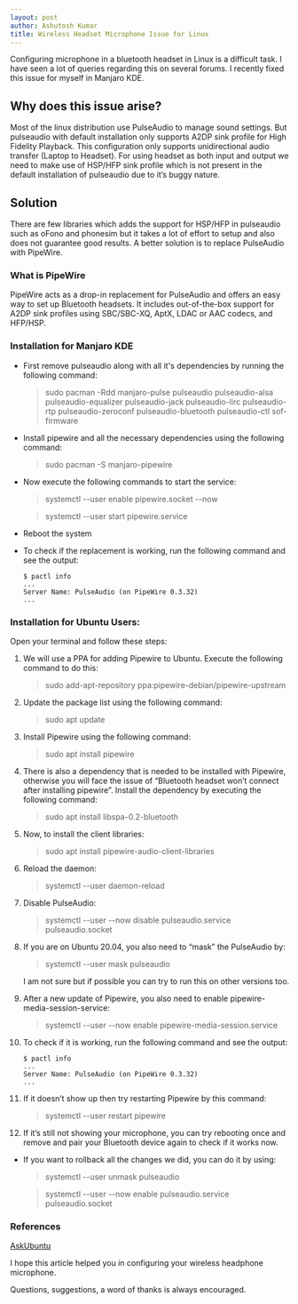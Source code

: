 ```yaml
---
layout: post
author: Ashutosh Kumar
title: Wireless Headset Microphone Issue for Linux
---
```


Configuring microphone in a bluetooth headset in Linux is a difficult task. I have seen a lot of queries regarding this on several forums. I recently fixed this issue for myself in Manjaro KDE.


## Why does this issue arise?

Most of the linux distribution use PulseAudio to manage sound settings. But pulseaudio with default installation only supports A2DP sink profile for High Fidelity Playback. This configuration only supports unidirectional audio transfer (Laptop to Headset). For using headset as both input and output we need to make use of HSP/HFP sink profile which is not present in the default installation of pulseaudio due to it’s buggy nature.

## Solution

There are few libraries which adds the support for HSP/HFP in pulseaudio such as oFono and phonesim but it takes a lot of effort to setup and also does not guarantee good results. A better solution is to replace PulseAudio with PipeWire.

### What is PipeWire
PipeWire acts as a drop-in replacement for PulseAudio and offers an easy way to set up Bluetooth headsets. It includes out-of-the-box support for A2DP sink profiles using SBC/SBC-XQ, AptX, LDAC or AAC codecs, and HFP/HSP.

### Installation for Manjaro KDE
* First remove pulseaudio along with all it's dependencies by running the following command:

    > sudo pacman -Rdd manjaro-pulse pulseaudio pulseaudio-alsa pulseaudio-equalizer pulseaudio-jack pulseaudio-lirc pulseaudio-rtp pulseaudio-zeroconf pulseaudio-bluetooth pulseaudio-ctl sof-firmware

* Install pipewire and all the necessary dependencies using the following command:

    > sudo pacman -S manjaro-pipewire
  
* Now execute the following commands to start the service:

    > systemctl --user enable pipewire.socket --now

    > systemctl --user start pipewire.service

* Reboot the system

* To check if the replacement is working, run the following command and see the output:

    ```
    $ pactl info
    ...
    Server Name: PulseAudio (on PipeWire 0.3.32)
    ...
    ```


### Installation for Ubuntu Users:
Open your terminal and follow these steps:

1. We will use a PPA for adding Pipewire to Ubuntu. Execute the following command to do this:

    > sudo add-apt-repository ppa:pipewire-debian/pipewire-upstream

2. Update the package list using the following command:

    > sudo apt update

3. Install Pipewire using the following command:

    > sudo apt install pipewire

4. There is also a dependency that is needed to be installed with Pipewire, otherwise you will face the issue of “Bluetooth headset won’t connect after installing pipewire”. Install the dependency by executing the following command:

    > sudo apt install libspa-0.2-bluetooth

5. Now, to install the client libraries:

    > sudo apt install pipewire-audio-client-libraries

6. Reload the daemon:

    > systemctl --user daemon-reload

7. Disable PulseAudio:

    > systemctl --user --now disable pulseaudio.service pulseaudio.socket

8. If you are on Ubuntu 20.04, you also need to “mask” the PulseAudio by:

    > systemctl --user mask pulseaudio

    I am not sure but if possible you can try to run this on other versions too.

9. After a new update of Pipewire, you also need to enable pipewire-media-session-service:

    > systemctl --user --now enable pipewire-media-session.service

10. To check if it is working, run the following command and see the output:

    ```
    $ pactl info
    ...
    Server Name: PulseAudio (on PipeWire 0.3.32)
    ...
    ```


11. If it doesn’t show up then try restarting Pipewire by this command:

    > systemctl --user restart pipewire
12. If it’s still not showing your microphone, you can try rebooting once and remove and pair your Bluetooth device again to check if it works now.


* If you want to rollback all the changes we did, you can do it by using:

    > systemctl --user unmask pulseaudio

    > systemctl --user --now enable pulseaudio.service pulseaudio.socket


### References
[AskUbuntu](https://askubuntu.com/a/1339898)

I hope this article helped you in configuring your wireless headphone microphone.

Questions, suggestions, a word of thanks is always encouraged.